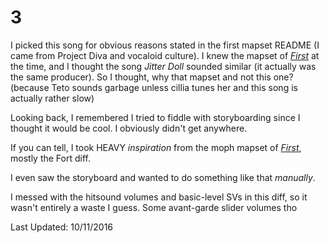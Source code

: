# 3
I picked this song for obvious reasons stated in the first mapset README (I came from Project Diva and vocaloid culture). 
I knew the mapset of [*First*](https://osu.ppy.sh/beatmapsets/171388#osu/467689) at the time, and I thought the song *Jitter Doll* sounded similar (it actually was the same producer).
So I thought, why that mapset and not this one? (because Teto sounds garbage unless cillia tunes her and this song is actually rather slow)

Looking back, I remembered I tried to fiddle with storyboarding since I thought it would be cool.  I obviously didn't get anywhere.

If you can tell, I took HEAVY *inspiration* from the moph mapset of [*First*](https://osu.ppy.sh/beatmapsets/171388#osu/467689), mostly the Fort diff.

I even saw the storyboard and wanted to do something like that *manually*.

I messed with the hitsound volumes and basic-level SVs in this diff, so it wasn't entirely a waste I guess.  Some avant-garde slider volumes tho

Last Updated: 10/11/2016
